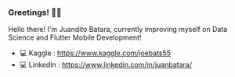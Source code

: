 ### Greetings! 👋😊

Hello there! I'm Juandito Batara, currently improving myself on Data Science and Flutter Mobile Development!

- 💻 Kaggle   : https://www.kaggle.com/joebats55
- 💻 LinkedIn : https://www.linkedin.com/in/juanbatara/  
<!--
**JurgenStr/JurgenStr** is a ✨ _special_ ✨ repository because its `README.md` (this file) appears on your GitHub profile.

Here are some ideas to get you started:

- 🔭 I’m currently working on ...
- 🌱 I’m currently learning ...
- 👯 I’m looking to collaborate on ...
- 🤔 I’m looking for help with ...
- 💬 Ask me about ...
- 📫 How to reach me: ...
- 😄 Pronouns: ...
- ⚡ Fun fact: ...
-->
